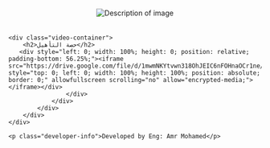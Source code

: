 <html lang="en">
<head>
    <meta charset="UTF-8">
    <meta name="viewport" content="width=device-width, initial-scale=1.0">
    <title>Embedded Image and Videos</title>
    <style>
        .image-container {
            text-align: center;
            padding: 20px;
        }
        .image-container img {
            max-width: 55%;
            height: auto;
        }
        .video-container {
            text-align: center;
            margin: 20px 0;
        }
        .video-container h2 {
            margin-bottom: 10px;
        }
        footer {
            text-align: center;
            padding: 10px;
            position: fixed;
            bottom: 0;
            width: 100%;
            background-color: #2c2c2c;
            color: white;
            font-family: Arial, sans-serif;
            font-size: 14px;
        }
        .developer-info {
            font-weight: bold;
            color: #302967;
            text-align: center;
            margin: 20px 0;
        }
    </style>
</head>
<body>
    <div class="image-container">
        <img src="https://i.ibb.co/t4dBqr9/26015241-c430-4b73-926a-4c46642063f0-removebg.png" alt="Description of image">
    </div>

    <div class="video-container">
        <h2>حصة التأهيل</h2>
       <div style="left: 0; width: 100%; height: 0; position: relative; padding-bottom: 56.25%;"><iframe src="https://drive.google.com/file/d/1mwmNKYtvwn318OhJEIC6nFOHnaOCr1ne/preview" style="top: 0; left: 0; width: 100%; height: 100%; position: absolute; border: 0;" allowfullscreen scrolling="no" allow="encrypted-media;"></iframe></div>
                    </div>
                </div>
            </div>
        </div>
    </div>

    <p class="developer-info">Developed by Eng: Amr Mohamed</p>

